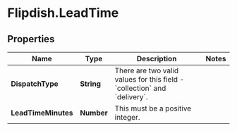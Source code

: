 # Flipdish.LeadTime

## Properties

Name | Type | Description | Notes
------------ | ------------- | ------------- | -------------
**DispatchType** | **String** | There are two valid values for this field - &#x60;collection&#x60; and &#x60;delivery&#x60;. | 
**LeadTimeMinutes** | **Number** | This must be a positive integer. | 


